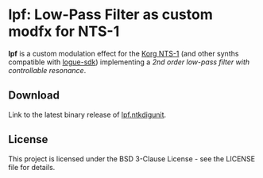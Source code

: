 # lpf: Low-Pass Filter as custom modfx for NTS-1

__lpf__ is a custom modulation effect for the [Korg NTS-1](https://www.korg.com/us/products/dj/nts_1/)
(and other synths compatible with [logue-sdk](https://github.com/korginc/logue-sdk)) implementing a _2nd
order low-pass filter with controllable resonance_.

## Download

Link to the latest binary release of [lpf.ntkdigunit](https://github.com/bvontob/lpf/releases/latest/download/lpf.ntkdigunit).

## License

This project is licensed under the BSD 3-Clause License - see the LICENSE file for details.
